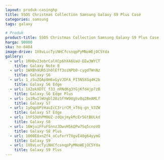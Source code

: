 ```yaml
---
layout: produk-casinghp
title: 5SOS Christmas Collection Samsung Galaxy S9 Plus Case
categories: samsung
tags: galaxy

# Produk
product-title: 5SOS Christmas Collection Samsung Galaxy S9 Plus Case
harga: 90000
sku: hn-0404
image-drive: 1V8vLucTyiNHCfcsnqpPyMNoWEjOC5Yda
gallery:
  - url: 1RHOv23obrCalXCp6hXA6UaU-EEw3WYCT
    title: Galaxy Note 8
  - url: 1WXBh9UR51hOlEff3oiNPbO-cygdTWnNz
    title: Galaxy S6
  - url: 1_zSuZQAp8H6xGyVJDFA_PI5N5XGq4K2b
    title: Galaxy S6 Edge
  - url: 1X2okXDTC_f33_nRNdKg3YGjKfd4jp7zB
    title: Galaxy S6 Edge Plus
  - url: 1u1RuIlWUgbl20zSfYW9Xghv0q2BeAMLf
    title: Galaxy S7
  - url: 1yOqpUPzHauIcC3rirCM_xT6q-gn_VJZW
    title: Galaxy S7 Edge
  - url: 1tF53UhPM0UZ-zdQxjmykMcEr5GtBULkd
    title: Galaxy S8
  - url: 16WjuiFFuFSnnzJDwvH5kQPw7Sq5cnoVO
    title: Galaxy S8 Plus
  - url: 1O00E8xnZf4_oCufvrY7XgvE40g64yymG
    title: Galaxy S9
  - url: 1V8vLucTyiNHCfcsnqpPyMNoWEjOC5Yda
    title: Galaxy S9 Plus
---
```

